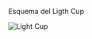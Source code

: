 Esquema del Ligth Cup

![Light Cup](https://user-images.githubusercontent.com/123588416/224462245-b48725ad-0587-47ba-9804-abd22775edb2.png)
